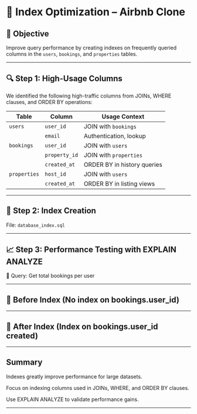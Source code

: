 # 🚀 Index Optimization – Airbnb Clone

## 🎯 Objective
Improve query performance by creating indexes on frequently queried columns in the `users`, `bookings`, and `properties` tables.

---

## 🔍 Step 1: High-Usage Columns

We identified the following high-traffic columns from JOINs, WHERE clauses, and ORDER BY operations:

| Table       | Column           | Usage Context                 |
|-------------|------------------|-------------------------------|
| `users`     | `user_id`        | JOIN with `bookings`         |
|             | `email`          | Authentication, lookup       |
| `bookings`  | `user_id`        | JOIN with `users`            |
|             | `property_id`    | JOIN with `properties`       |
|             | `created_at`     | ORDER BY in history queries  |
| `properties`| `host_id`        | JOIN with `users`            |
|             | `created_at`     | ORDER BY in listing views    |

---

## 🧱 Step 2: Index Creation
File: `database_index.sql`

---

## 📈 Step 3: Performance Testing with EXPLAIN ANALYZE
🔬 Query: Get total bookings per user

---

## 🐢 Before Index (No index on bookings.user_id)

---

## 🚀 After Index (Index on bookings.user_id created)

---

## Summary
Indexes greatly improve performance for large datasets.

Focus on indexing columns used in JOINs, WHERE, and ORDER BY clauses.

Use EXPLAIN ANALYZE to validate performance gains.

---